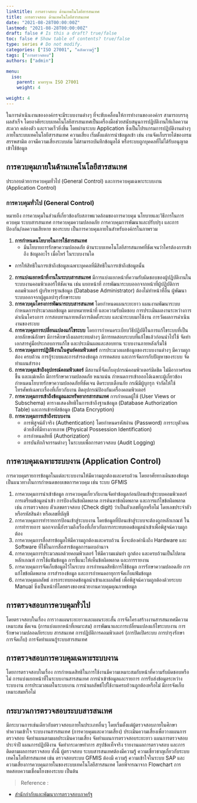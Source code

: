 ```yaml
---
linktitle: การตรวจสอบ ด้านเทคโนโลยีสารสนเทศ
title: การตรวจสอบ ด้านเทคโนโลยีสารสนเทศ
date: "2021-08-28T00:00:00Z"
lastmod: "2021-08-28T00:00:00Z"
draft: false # Is this a draft? true/false
toc: false # Show table of contents? true/false
type: series # Do not modify.
categories: ["ISO 27001", "คลังความรู้"]
tags: ["การตรวจสอบ"]
authors: ["admin"]

menu:
  iso:
    parent: มาตรฐาน ISO 27001
    weight: 4

weight: 4
---
```


ในการดำเนินงานขององค์กรจะมีระบบงานต่างๆ ที่จะขับเคลื่อนให้การทำงานขององค์กร สามารถบรรลุ ผลสำเร็จ โดยอาศัยระบบเทคโนโลยีสารสนเทศเป็นเครื่องมือช่วยสนับสนุนการปฏิบัติงานให้เกิดความสะดวก คล่องตัว และรวดเร็วยิ่งขึ้น โดยผ่านระบบ Application ซึ่งเป็นโปรแกรมการปฏิบัติงานต่างๆ ภายในระบบเทคโนโลยีสารสนเทศ ความเสี่ยง เริ่มตั้งแต่การนำข้อมูลเข้า เช่น งานจัดเก็บรายได้ของกรมสรรพสามิต อาจมีความเสี่ยงระบบล่ม ไม่สามารถบันทึกข้อมูลได้ หรือระบบถูกบุคคลที่ไม่ได้รับอนุญาตเข้าใช้ข้อมูล

## การควบคุมภายในด้านเทคโนโลยีสารสนเทศ

ประกอบด้วยการควบคุมทั่วไป (General Control) และการควบคุมเฉพาะระบบงาน (Application Control)

### การควบคุมทั่วไป (General Control)

หมายถึง การควบคุมในส่วนที่เกี่ยวข้องกับสภาพแวดล้อมของการควบคุม นโยบายและวิธีการในการควบคุม ระบบสารสนเทศ การควบคุมความปลอดภัย การควบคุมการพัฒนาและปรับปรุง และการป้องกัน/ลดความเสียหาย ของระบบ เป็นการควบคุมภายในสำหรับองค์กรในภาพรวม

1. **การกำหนดนโยบายในการใช้สารสนเทศ**
   - มีนโยบายการรักษาความปลอดภัย ด้านระบบเทคโนโลยีสารสนเทศที่ชัดเจนว่าใครต้องการเข้าถึง ข้อมูลอะไร เมื่อไหร่ ในระบบงานใด
  - การให้สิทธิในการเข้าถึงข้อมูลเฉพาะบุคคลที่มีสิทธิในการเข้าถึงข้อมูลนั้น
2. **การแบ่งแยกหน้าที่งานในระบบสารสนเทศ** มีการแบ่งแยกหน้าที่ความรับผิดชอบของผู้ปฏิบัติงานในระบบงานคอมพิวเตอร์ให้ชัดเจน เช่น แยกหน้าที่ การพัฒนาระบบออกจากหน้าที่ผู้ปฏิบัติการคอมพิวเตอร์ ผู้บริหารฐานข้อมูล (Database Administrator) ต้องไม่ทำหน้าที่อื่น ผู้พัฒนาระบบออกจากผู้ดูแลบำรุงรักษาระบบ
3. **การควบคุมโครงการพัฒนาระบบสารสนเทศ** โดยกำหนดแผนระยะยาว แผนงานพัฒนาระบบ กำหนดการประมวลผลข้อมูล มอบหมายหน้าที่ และความรับผิดชอบ การประเมินผลงานระหว่างการดำเนินโครงการ การสอบทานภายหลังการติดตั้งระบบ และนำระบบมาใช้งาน การวัดผลการดำเนินงานของระบบ
4. **การควบคุมการเปลี่ยนแปลงแก้ไขระบบ** โดยการกำหนดระเบียบวิธีปฏิบัติในการแก้ไขระบบที่เป็นลายลักษณ์อักษร มีการศึกษาถึงผลกระทบต่างๆ มีการทดสอบระบบที่แก้ไขแล้วก่อนนำไปใช้ จัดทำเอกสารคู่มือประกอบการแก้ไข และประเมินผลและสอบทาน ระบบงานภายหลังเริ่มใช้
5. **การควบคุมการปฏิบัติงานในศูนย์คอมพิวเตอร์**   การประมวลผลข้อมูลของระบบงานต่างๆ มีความถูกต้อง ครบถ้วน การกู้ระบบและการสำรองข้อมูล การทดสอบ และการจัดการกับปัญหาของระบบ จัดทำแผนสำรอง
6. **การควบคุมเข้าถึงอุปกรณ์คอมพิวเตอร์**  มีสถานที่จัดเก็บอุปกรณ์คอมพิวเตอร์มิดชิด ไม่มีอากาศร้อน ชื้น และแม่เหล็ก มีการรักษาความปลอดภัย หนาแน่น กำหนดการเข้าออกได้เฉพาะผู้เกี่ยวข้อง กำหนดนโยบายรักษาความปลอดภัยที่ชัดเจน ติดระบบเตือนภัย กรณีมีผู้บุกรุก จำกัดให้ใช้โทรศัพท์เฉพาะเรื่องที่เกี่ยวกับงาน ติดอุปกรณ์ป้องกันเครื่องคอมพิวเตอร์
7. **การควบคุมการเข้าถึงข้อมูลและทรัพยากรสารสนเทศ**  การกำหนดผู้ใช้ (User Views or Subschema) ตารางแสดงสิทธิในการเข้าถึงฐานข้อมูล (Database Authorization Table) และการเข้ารหัสข้อมูล (Data Encryption)
8. **การควบคุมการเข้าถึงระบบงาน**
   - การพิสูจน์ตัวจริง (Authentication) โดยกำหนดรหัสผ่าน (Password) การระบุตัวตนด้วยสิ่งที่มีทางกายภาพ (Physical Possession Identification)
   - การกำหนดสิทธิ์ (Authorization)
   - การบันทึกกิจกรรมต่างๆ ในระบบเพื่อการตรวจสอบ (Audit Logging)

## การควบคุมเฉพาะระบบงาน (Application Control)

การควบคุมรายการข้อมูลในแต่ละระบบงานให้มีความถูกต้องและครบถ้วน โดยอาศัยทางเดินของข้อมูล เป็นแนวทางในการกำหนดขอบเขตการควบคุม เช่น ระบบ GFMIS

1. การควบคุมการนำเข้าข้อมูล การควบคุมเกี่ยวกับงานจัดทำข้อมูลก่อนป้อนเข้าสู่ระบบคอมพิวเตอร์ การเตรียมข้อมูลนำเข้า การป้องกันข้อผิดพลาด การค้นหาข้อผิดพลาด และการแก้ไขข้อผิดพลาด เช่น การตรวจสอบ ตัวเลขตรวจสอบ (Check digit) ว่าเป็นตัวเลขที่ถูกหรือไม่ โดยเลขประจำตัว หรือรหัสสินค้า หรือเลขที่บัญชี
2. การควบคุมการทำรายการป้อนเข้าสู่ระบบงาน โดยข้อมูลที่ป้อนเข้าสู่ระบบจะต้องถูกหลักเกณฑ์ ในการทำรายการ นอกจากนี้ยังรวมถึงเรื่องที่เกี่ยวกับการกระทบยอดข้อมูลนำเข้าเพื่อพิสูจน์ความถูกต้อง
3. การควบคุมการสื่อสารข้อมูลให้มีความถูกต้องและครบถ้วน ซึ่งจะต้องคำนึงถึง Hardware และ Software ที่ใช้ในการสื่อสารข้อมูลการมอบอำนาจ
4. การควบคุมการประมวลผลด้วยคอมพิวเตอร์ ให้มีความแม่นยำ ถูกต้อง และครบถ้วนเป็นไปตามหลักเกณฑ์ การใช้แฟ้มข้อมูล การชี้แนะให้เห็นข้อผิดพลาด และการรายงาน
5. การควบคุมการจัดเก็บข้อมูลไว้ในระบบ การกำหนดสิทธิการใช้ข้อมูล การรักษาความปลอดภัย การแก้ไขข้อผิดพลาด การสำรองข้อมูล และการกำหนดอายุการจัดเก็บแฟ้มข้อมูล
6. การควบคุมผลลัพธ์ การกระทบยอดข้อมูลนำเข้าและผลลัพธ์ เพื่อพิสูจน์ความถูกต้องด้วยระบบ Manual ซึ่งเป็นหน้าที่โดยตรงของหน่วยงานควบคุมคุณภาพข้อมูล

## การตรวจสอบการควบคุมทั่วไป

โดยตรวจสอบในเรื่อง การวางแผนระยะยาวและแผนระยะสั้น การจัดโครงสร้างงานสารสนเทศมีความเหมาะสม ชัดเจน (การแบ่งแยกหน้าที่เหมาะสม) การพัฒนาและการเปลี่ยนแปลงแก้ไขระบบงาน การรักษาความปลอดภัยระบบ สารสนเทศ การปฏิบัติการคอมพิวเตอร์ (การปิดเปิดระบบ การบำรุงรักษา การจัดเก็บ) การจัดทำแผนกู้ระบบสารสนเทศ

## การตรวจสอบการควบคุมเฉพาะระบบงาน

โดยการตรวจสอบในเรื่อง การกำหนดสิทธิในการใช้งานมีความเหมาะสมกับหน้าที่ความรับผิดชอบหรือไม่ การแบ่งแยกหน้าที่ในระบบงานสารสนเทศ การนำเข้าข้อมูลและรายการ การรับส่งข้อมูลระหว่างระบบงาน การประมวลผลในระบบงาน การนำผลลัพธ์ไปใช้งานครบถ้วนถูกต้องหรือไม่ มีการจัดเก็บเหมาะสมหรือไม่

## กระบวนการตรวจสอบระบบสารสนเทศ

มีกระบวนการเช่นเดียวกับตรวจสอบภายในประเภทอื่นๆ โดยเริ่มตั้งแต่ผู้ตรวจสอบภายในศึกษาทำความเข้าใจ ระบบงานสารสนเทศ (การควบคุมและความเสี่ยง) ประเมินความเสี่ยงเพื่อวางแผนการตรวจสอบ จัดทำแผนตามผลประเมินความเสี่ยง จัดทำแผนการตรวจสอบระยะยาว แผนการตรวจสอบประจำปี แผนการปฏิบัติงาน จัดทำกระดาษทำการ สรุปข้อเท็จจริง รายงานผลการตรวจสอบ และการติดตามผลการตรวจสอบ ทั้งนี้ ผู้ตรวจสอบ ระบบสารสนเทศต้องมีความรู้ ความเชี่ยวชาญเกี่ยวกับระบบเทคโนโลยีสารสนเทศ เช่น ตรวจสอบระบบ GFMIS ต้องมี ความรู้ ความเข้าใจในระบบ SAP และความเสี่ยงการควบคุมภายในของระบบเทคโนโลยีสารสนเทศ โดยพิจารณาจาก Flowchart การทดสอบความเชื่อมโยงของระบบ เป็นต้น

> Reference :

- [สำนักกำกับและพัฒนาการตรวจสอบภาครัฐ](http://inter-test.cgd.go.th/cs/Satellite?blobcol=urldata&blobheadername1=Content-Type&blobheadername2=Content-Disposition&blobheadervalue2=inline;%20filename=%22947/156/%E0%B8%81%E0%B8%B2%E0%B8%A3%E0%B8%95%E0%B8%A3%E0%B8%A7%E0%B8%88%E0%B8%AA%E0%B8%AD%E0%B8%9A%E0%B8%94%E0%B9%89%E0%B8%B2%E0%B8%99%E0%B9%80%E0%B8%97%E0%B8%84%E0%B9%82%E0%B8%99%E0%B9%82%E0%B8%A5%E0%B8%A2%E0%B8%B5%E0%B8%AA%E0%B8%B2%E0%B8%A3%E0%B8%AA%E0%B8%99%E0%B9%80%E0%B8%97%E0%B8%A8.pdf%22&blobkey=id&blobtable=MungoBlobs&blobwhere=1438165476137&ssbinary=true)
